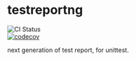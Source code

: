 # testreportng

![CI Status](https://github.com/williamfzc/testreportng/workflows/Python%20application/badge.svg)  
[![codecov](https://codecov.io/gh/williamfzc/testreportng/branch/master/graph/badge.svg?token=18PMrmYcAk)](https://codecov.io/gh/williamfzc/testreportng)

next generation of test report, for unittest.
